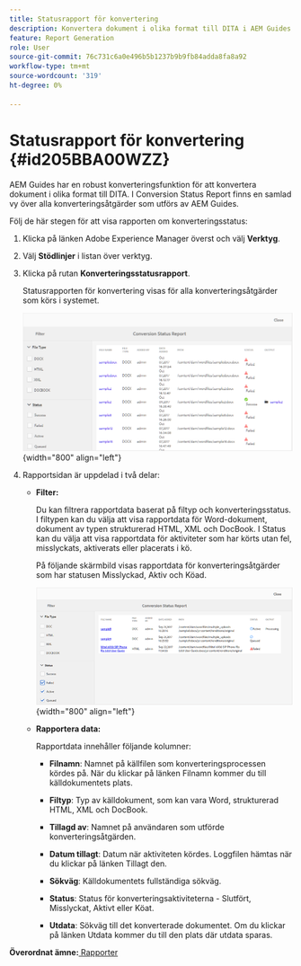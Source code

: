 ```yaml
---
title: Statusrapport för konvertering
description: Konvertera dokument i olika format till DITA i AEM Guides. Lär dig hur du lägger till filter och visar en konverteringsstatusrapport.
feature: Report Generation
role: User
source-git-commit: 76c731c6a0e496b5b1237b9b9fb84adda8fa8a92
workflow-type: tm+mt
source-wordcount: '319'
ht-degree: 0%

---
```


# Statusrapport för konvertering {#id205BBA00WZZ}

AEM Guides har en robust konverteringsfunktion för att konvertera dokument i olika format till DITA. I Conversion Status Report finns en samlad vy över alla konverteringsåtgärder som utförs av AEM Guides.

Följ de här stegen för att visa rapporten om konverteringsstatus:

1. Klicka på länken Adobe Experience Manager överst och välj **Verktyg**.

1. Välj **Stödlinjer** i listan över verktyg.

1. Klicka på rutan **Konverteringsstatusrapport**.

   Statusrapporten för konvertering visas för alla konverteringsåtgärder som körs i systemet.

   ![](images/conversion-status-report.png){width="800" align="left"}

1. Rapportsidan är uppdelad i två delar:

   - **Filter:**

     Du kan filtrera rapportdata baserat på filtyp och konverteringsstatus. I filtypen kan du välja att visa rapportdata för Word-dokument, dokument av typen strukturerad HTML, XML och DocBook. I Status kan du välja att visa rapportdata för aktiviteter som har körts utan fel, misslyckats, aktiverats eller placerats i kö.

     På följande skärmbild visas rapportdata för konverteringsåtgärder som har statusen Misslyckad, Aktiv och Köad.

     ![](images/conversion-report-failed-active-queued.png){width="800" align="left"}

   - **Rapportera data:**

     Rapportdata innehåller följande kolumner:

      - **Filnamn**: Namnet på källfilen som konverteringsprocessen kördes på. När du klickar på länken Filnamn kommer du till källdokumentets plats.

      - **Filtyp**: Typ av källdokument, som kan vara Word, strukturerad HTML, XML och DocBook.

      - **Tillagd av**: Namnet på användaren som utförde konverteringsåtgärden.

      - **Datum tillagt**: Datum när aktiviteten kördes. Loggfilen hämtas när du klickar på länken Tillagt den.

      - **Sökväg**: Källdokumentets fullständiga sökväg.

      - **Status**: Status för konverteringsaktiviteterna - Slutfört, Misslyckat, Aktivt eller Köat.

      - **Utdata**: Sökväg till det konverterade dokumentet. Om du klickar på länken Utdata kommer du till den plats där utdata sparas.


**Överordnat ämne:**[ Rapporter](reports-intro.md)
